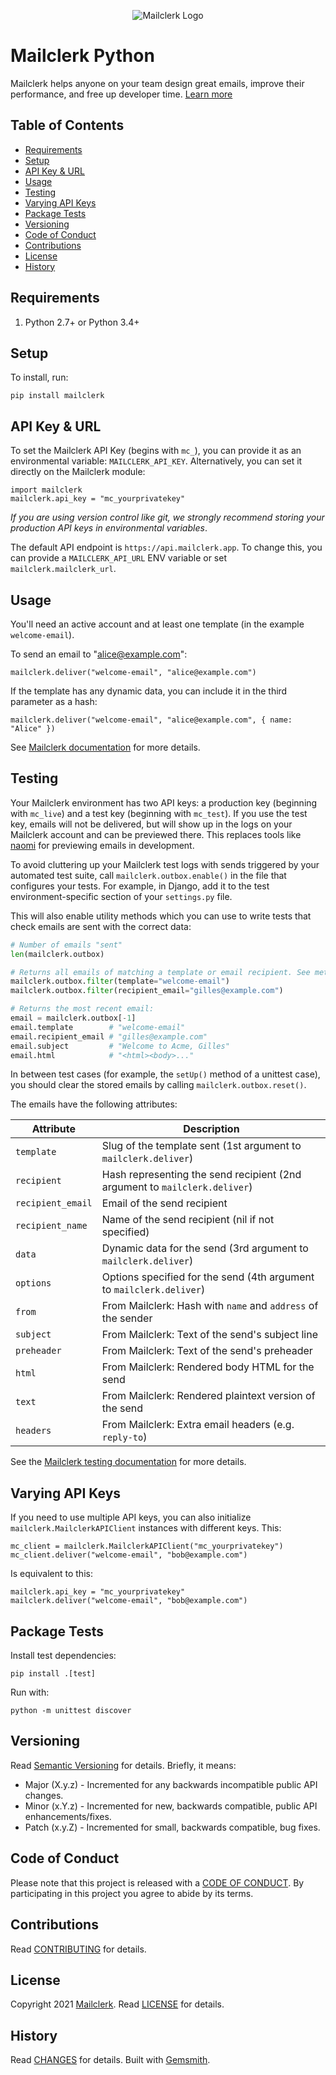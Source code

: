 <p align="center">
  <img src="https://github.com/mailclerk/mailclerk-ruby/blob/main/mailclerk.png?raw=true" alt="Mailclerk Logo"/>
</p>

# Mailclerk Python

Mailclerk helps anyone on your team design great emails, improve their performance, and free up developer time. [Learn more](https://mailclerk.app/)

<!-- Tocer[start]: Auto-generated, don't remove. -->

## Table of Contents

- [Requirements](#requirements)
- [Setup](#setup)
- [API Key & URL](#api-key--url)
- [Usage](#usage)
- [Testing](#testing)
- [Varying API Keys](#changing-api-keys)
- [Package Tests](#package-tests)
- [Versioning](#versioning)
- [Code of Conduct](#code-of-conduct)
- [Contributions](#contributions)
- [License](#license)
- [History](#history)

<!-- Tocer[finish]: Auto-generated, don't remove. -->

## Requirements

1. Python 2.7+ or Python 3.4+

## Setup

To install, run:

```
pip install mailclerk
```

## API Key & URL

To set the Mailclerk API Key (begins with `mc_`), you can provide it as an
environmental variable: `MAILCLERK_API_KEY`. Alternatively, you can
set it directly on the Mailclerk module:

```
import mailclerk
mailclerk.api_key = "mc_yourprivatekey"
```

_If you are using version control like git, we strongly recommend storing your
production API keys in environmental variables_.

The default API endpoint is `https://api.mailclerk.app`. To change this, you
can provide a `MAILCLERK_API_URL` ENV variable or set `mailclerk.mailclerk_url`.

## Usage

You'll need an active account and at least one template (in the example `welcome-email`).

To send an email to "alice@example.com":

```
mailclerk.deliver("welcome-email", "alice@example.com")
```

If the template has any dynamic data, you can include it in the third parameter
as a hash:

```
mailclerk.deliver("welcome-email", "alice@example.com", { name: "Alice" })
```

See [Mailclerk documentation](https://dashboard.mailclerk.app/docs) for more details.

## Testing

Your Mailclerk environment has two API keys: a production key (beginning with `mc_live`)
and a test key (beginning with `mc_test`). If you use the test key, emails will
not be delivered, but will show up in the logs on your Mailclerk account and can be
previewed there. This replaces tools like [naomi](https://github.com/edwinlunando/django-naomi) for previewing emails in development.

To avoid cluttering up your Mailclerk test logs with sends triggered by your
automated test suite, call `mailclerk.outbox.enable()` in the file that
configures your tests. For example, in Django, add it to the test environment-specific
section of your `settings.py` file.

This will also enable utility methods which you can use to write tests that check
emails are sent with the correct data:

```python
# Number of emails "sent"
len(mailclerk.outbox)

# Returns all emails of matching a template or email recipient. See method
mailclerk.outbox.filter(template="welcome-email")
mailclerk.outbox.filter(recipient_email="gilles@example.com")

# Returns the most recent email:
email = mailclerk.outbox[-1]
email.template        # "welcome-email"
email.recipient_email # "gilles@example.com"
email.subject         # "Welcome to Acme, Gilles"
email.html            # "<html><body>..."
```

In between test cases (for example, the `setUp()` method of a unittest case), you should clear the stored emails by calling `mailclerk.outbox.reset()`.

The emails have the following attributes:

| Attribute         | Description                                                                |
| ----------------- | -------------------------------------------------------------------------- |
| `template`        | Slug of the template sent (1st argument to `mailclerk.deliver`)            |
| `recipient`       | Hash representing the send recipient (2nd argument to `mailclerk.deliver`) |
| `recipient_email` | Email of the send recipient                                                |
| `recipient_name`  | Name of the send recipient (nil if not specified)                          |
| `data`            | Dynamic data for the send (3rd argument to `mailclerk.deliver`)            |
| `options`         | Options specified for the send (4th argument to `mailclerk.deliver`)       |
| `from`            | From Mailclerk: Hash with `name` and `address` of the sender               |
| `subject`         | From Mailclerk: Text of the send's subject line                            |
| `preheader`       | From Mailclerk: Text of the send's preheader                               |
| `html`            | From Mailclerk: Rendered body HTML for the send                            |
| `text`            | From Mailclerk: Rendered plaintext version of the send                     |
| `headers`         | From Mailclerk: Extra email headers (e.g. `reply-to`)                      |

See the [Mailclerk testing documentation](https://dashboard.mailclerk.app/docs#testing)
for more details.

## Varying API Keys

If you need to use multiple API keys, you can also initialize `mailclerk.MailclerkAPIClient`
instances with different keys. This:

```
mc_client = mailclerk.MailclerkAPIClient("mc_yourprivatekey")
mc_client.deliver("welcome-email", "bob@example.com")
```

Is equivalent to this:

```
mailclerk.api_key = "mc_yourprivatekey"
mailclerk.deliver("welcome-email", "bob@example.com")
```

## Package Tests

Install test dependencies:

```
pip install .[test]
```

Run with:

```
python -m unittest discover
```

## Versioning

Read [Semantic Versioning](https://semver.org) for details. Briefly, it means:

- Major (X.y.z) - Incremented for any backwards incompatible public API changes.
- Minor (x.Y.z) - Incremented for new, backwards compatible, public API enhancements/fixes.
- Patch (x.y.Z) - Incremented for small, backwards compatible, bug fixes.

## Code of Conduct

Please note that this project is released with a [CODE OF CONDUCT](CODE_OF_CONDUCT.md). By
participating in this project you agree to abide by its terms.

## Contributions

Read [CONTRIBUTING](CONTRIBUTING.md) for details.

## License

Copyright 2021 [Mailclerk](https://mailclerk.app/).
Read [LICENSE](LICENSE.md) for details.

## History

Read [CHANGES](CHANGES.md) for details.
Built with [Gemsmith](https://github.com/bkuhlmann/gemsmith).
